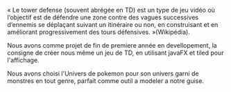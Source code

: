 « Le tower defense (souvent abrégée en TD) est un type de jeu vidéo où l’objectif 
est de défendre une zone contre des vagues successives d’ennemis se déplaçant 
suivant un itinéraire ou non, en construisant et en améliorant progressivement des tours
défensives. »(Wikipédia).

Nous avons comme projet de fin de premiere année en devellopement, la consigne de créer nous même un jeu de TD, en utilisant javaFX et tiled pour l'affichage.

Nous avons choisi l'Univers de pokemon pour son univers garni de monstres en tout genre, parfait comme outil a modeler a notre guise. 
